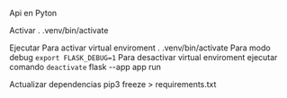 Api en Pyton

Activar . .venv/bin/activate

Ejecutar Para activar virtual enviroment . .venv/bin/activate Para modo debug `export FLASK_DEBUG=1` Para desactivar virtual enviroment ejecutar comando `deactivate` flask --app app run

Actualizar dependencias pip3 freeze &gt; requirements.txt